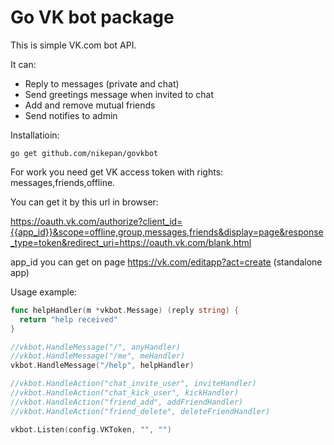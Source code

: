 # Go VK bot package

This is simple VK.com bot API.

It can:

* Reply to messages (private and chat)  
* Send greetings message when invited to chat
* Add and remove mutual friends
* Send notifies to admin

Installatioin:

`go get github.com/nikepan/govkbot`

For work you need get VK access token with rights: messages,friends,offline.

You can get it by this url in browser:

https://oauth.vk.com/authorize?client_id={{app_id}}&scope=offline,group,messages,friends&display=page&response_type=token&redirect_uri=https://oauth.vk.com/blank.html

app_id you can get on page https://vk.com/editapp?act=create (standalone app)

Usage example:

```Go
func helpHandler(m *vkbot.Message) (reply string) {
  return "help received"
}

//vkbot.HandleMessage("/", anyHandler)
//vkbot.HandleMessage("/me", meHandler)
vkbot.HandleMessage("/help", helpHandler)

//vkbot.HandleAction("chat_invite_user", inviteHandler)
//vkbot.HandleAction("chat_kick_user", kickHandler)
//vkbot.HandleAction("friend_add", addFriendHandler)
//vkbot.HandleAction("friend_delete", deleteFriendHandler)

vkbot.Listen(config.VKToken, "", "")
```
